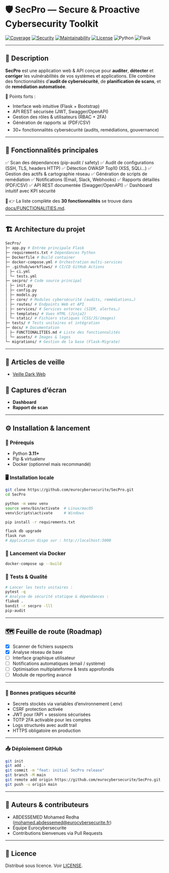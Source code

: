 # 🛡️ SecPro — Secure & Proactive Cybersecurity Toolkit

[![Coverage](https://codecov.io/gh/eurocybersecurite/SecPro/branch/main/graph/badge.svg)](https://codecov.io/gh/eurocybersecurite/SecPro)
[![Security](https://sonarcloud.io/api/project_badges/measure?project=eurocybersecurite_SecPro\&metric=security_rating)](https://sonarcloud.io/dashboard?id=eurocybersecurite_SecPro)
[![Maintainability](https://sonarcloud.io/api/project_badges/measure?project=eurocybersecurite_SecPro\&metric=sqale_rating)](https://sonarcloud.io/dashboard?id=eurocybersecurite_SecPro)
[![License](https://img.shields.io/github/license/eurocybersecurite/SecPro)](LICENSE)
![Python](https://img.shields.io/badge/Python-3.11+-blue.svg)
![Flask](https://img.shields.io/badge/Flask-2.x-lightgrey.svg)

---

## 📖 Description

**SecPro** est une application web & API conçue pour **auditer**, **détecter** et **corriger** les vulnérabilités de vos systèmes et applications.
Elle combine des fonctionnalités d’**audit de cybersécurité**, de **planification de scans**, et de **remédiation automatisée**.

🔑 Points forts :

* Interface web intuitive (Flask + Bootstrap)
* API REST sécurisée (JWT, Swagger/OpenAPI)
* Gestion des rôles & utilisateurs (RBAC + 2FA)
* Génération de rapports 📊 (PDF/CSV)
* 30+ fonctionnalités cybersécurité (audits, remédiations, gouvernance)

---

## 🚀 Fonctionnalités principales

✅ Scan des dépendances (pip-audit / safety)
✅ Audit de configurations (SSH, TLS, headers HTTP)
✅ Détection OWASP Top10 (XSS, SQLi…)
✅ Gestion des actifs & cartographie réseau
✅ Génération de scripts de remédiation
✅ Notifications (Email, Slack, Webhooks)
✅ Rapports détaillés (PDF/CSV)
✅ API REST documentée (Swagger/OpenAPI)
✅ Dashboard intuitif avec KPI sécurité

📌 👉 La liste complète des **30 fonctionnalités** se trouve dans [docs/FUNCTIONALITIES.md](docs/FUNCTIONALITIES.md).

---

## 🏗️ Architecture du projet

```bash
SecPro/
├─ app.py # Entrée principale Flask
├─ requirements.txt # Dépendances Python
├─ Dockerfile # Build container
├─ docker-compose.yml # Orchestration multi-services
├─ .github/workflows/ # CI/CD GitHub Actions
│ ├─ ci.yml
│ └─ tests.yml
├─ secpro/ # Code source principal
│ ├─ init.py
│ ├─ config.py
│ ├─ models.py
│ ├─ core/ # Modules cybersécurité (audits, remédiations…)
│ ├─ routes/ # Endpoints Web et API
│ ├─ services/ # Services externes (SIEM, alertes…)
│ ├─ templates/ # Vues HTML (Jinja2)
│ └─ static/ # Fichiers statiques (CSS/JS/images)
├─ tests/ # Tests unitaires et intégration
├─ docs/ # Documentation
│ ├─ FUNCTIONALITIES.md # Liste des fonctionnalités
│ └─ assets/ # Images & logos
└─ migrations/ # Gestion de la base (Flask-Migrate)
```

---

## 📰 Articles de veille

* [Veille Dark Web](article_veille_dark_web_pour_entreprises_de_cybersecurite.md)

## 📸 Captures d’écran

* **Dashboard**
* **Rapport de scan**

---

## ⚙️ Installation & lancement

### 🔧 Prérequis

* Python **3.11+**
* Pip & virtualenv
* Docker (optionnel mais recommandé)

### 🖥️ Installation locale

```bash
git clone https://github.com/eurocybersecurite/SecPro.git
cd SecPro

python -m venv venv
source venv/bin/activate  # Linux/macOS
venv\Scripts\activate     # Windows

pip install -r requirements.txt

flask db upgrade
flask run
# Application dispo sur : http://localhost:5000
```

### 🐳 Lancement via Docker

```bash
docker-compose up --build
```

### 🧪 Tests & Qualité

```bash
# Lancer les tests unitaires :
pytest -q
# Analyse de sécurité statique & dépendances :
flake8 .
bandit -r secpro -lll
pip-audit
```

---

## 🗺️ Feuille de route (Roadmap)

* [x] Scanner de fichiers suspects
* [x] Analyse réseau de base
* [ ] Interface graphique utilisateur
* [ ] Notifications automatiques (email / système)
* [ ] Optimisation multiplateforme & tests approfondis
* [ ] Module de reporting avancé

---

### 🔐 Bonnes pratiques sécurité

* Secrets stockés via variables d’environnement (.env)
* CSRF protection activée
* JWT pour l’API + sessions sécurisées
* TOTP 2FA activable pour les comptes
* Logs structurés avec audit trail
* HTTPS obligatoire en production

---

### 📤 Déploiement GitHub

```bash
git init
git add .
git commit -m "feat: initial SecPro release"
git branch -M main
git remote add origin https://github.com/eurocybersecurite/SecPro.git
git push -u origin main
```

---

## 👥 Auteurs & contributeurs

* ABDESSEMED Mohamed Redha (mohamed.abdessemed@eurocybersecurite.fr)
* Équipe Eurocybersecurite
* Contributions bienvenues via Pull Requests

---

## 📜 Licence

Distribué sous licence. Voir [LICENSE](LICENSE).
